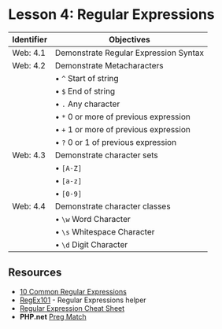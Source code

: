 # Lesson 4: Regular Expressions

Identifier   | Objectives
-------------|------------
Web: 4.1     | Demonstrate Regular Expression Syntax
Web: 4.2     | Demonstrate Metacharacters
             | &bull; `^` Start of string
             | &bull; `$` End of string
             | &bull; `.` Any character 
             | &bull; `*` 0 or more of previous expression
             | &bull; `+` 1 or more of previous expression
             | &bull; `?` 0 or 1 of previous expression
Web: 4.3     | Demonstrate character sets
             | &bull; `[A-Z]`
             | &bull; `[a-z]`
             | &bull; `[0-9]`
Web: 4.4     | Demonstrate character classes
             | &bull; `\w` Word Character
             | &bull; `\s` Whitespace Character    
             | &bull; `\d` Digit Character   

## Resources
- [10 Common Regular Expressions](https://code.tutsplus.com/tutorials/8-regular-expressions-you-should-know--net-6149)
- [RegEx101](https://www.regex101.com/) - Regular Expressions helper
- [Regular Expression Cheat Sheet](bit.ly/1BffjFC)
- __PHP.net__ [Preg Match](http://php.net/manual/en/function.preg-match.php)
